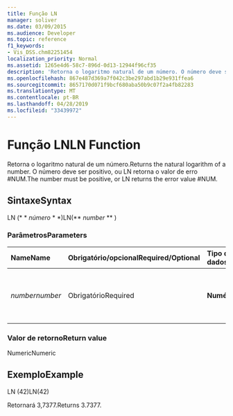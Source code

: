 ```yaml
---
title: Função LN
manager: soliver
ms.date: 03/09/2015
ms.audience: Developer
ms.topic: reference
f1_keywords:
- Vis_DSS.chm82251454
localization_priority: Normal
ms.assetid: 1265e4d6-58c7-896d-0d13-12944f96cf35
description: 'Retorna o logaritmo natural de um número. O número deve ser positivo, ou LN retorna o valor de erro #NUM.'
ms.openlocfilehash: 867e487d369a7f042c3be297abd1b29e931ffea6
ms.sourcegitcommit: 8657170d071f9bcf680aba50b9c07f2a4fb82283
ms.translationtype: MT
ms.contentlocale: pt-BR
ms.lasthandoff: 04/28/2019
ms.locfileid: "33439972"
---
```

# <a name="ln-function"></a><span data-ttu-id="fd22e-104">Função LN</span><span class="sxs-lookup"><span data-stu-id="fd22e-104">LN Function</span></span>

<span data-ttu-id="fd22e-105">Retorna o logaritmo natural de um número.</span><span class="sxs-lookup"><span data-stu-id="fd22e-105">Returns the natural logarithm of a number.</span></span> <span data-ttu-id="fd22e-106">O número deve ser positivo, ou LN retorna o valor de erro #NUM.</span><span class="sxs-lookup"><span data-stu-id="fd22e-106">The number must be positive, or LN returns the error value #NUM.</span></span>
  
## <a name="syntax"></a><span data-ttu-id="fd22e-107">Sintaxe</span><span class="sxs-lookup"><span data-stu-id="fd22e-107">Syntax</span></span>

<span data-ttu-id="fd22e-108">LN (\* \* *número* \* \*)</span><span class="sxs-lookup"><span data-stu-id="fd22e-108">LN(\*\* *number* \*\* )</span></span> 
  
### <a name="parameters"></a><span data-ttu-id="fd22e-109">Parâmetros</span><span class="sxs-lookup"><span data-stu-id="fd22e-109">Parameters</span></span>

|<span data-ttu-id="fd22e-110">**Name**</span><span class="sxs-lookup"><span data-stu-id="fd22e-110">**Name**</span></span>|<span data-ttu-id="fd22e-111">**Obrigatório/opcional**</span><span class="sxs-lookup"><span data-stu-id="fd22e-111">**Required/Optional**</span></span>|<span data-ttu-id="fd22e-112">**Tipo de dados**</span><span class="sxs-lookup"><span data-stu-id="fd22e-112">**Data Type**</span></span>|<span data-ttu-id="fd22e-113">**Descrição**</span><span class="sxs-lookup"><span data-stu-id="fd22e-113">**Description**</span></span>|
|:-----|:-----|:-----|:-----|
| <span data-ttu-id="fd22e-114">_number_</span><span class="sxs-lookup"><span data-stu-id="fd22e-114">_number_</span></span> <br/> |<span data-ttu-id="fd22e-115">Obrigatório</span><span class="sxs-lookup"><span data-stu-id="fd22e-115">Required</span></span>  <br/> |<span data-ttu-id="fd22e-116">**Numérica**</span><span class="sxs-lookup"><span data-stu-id="fd22e-116">**Numeric**</span></span> <br/> | <span data-ttu-id="fd22e-117">O número cujo logaritmo natural você deseja localizar.</span><span class="sxs-lookup"><span data-stu-id="fd22e-117">The number whose natural logarithm you want to find.</span></span>  <br/> |
   
### <a name="return-value"></a><span data-ttu-id="fd22e-118">Valor de retorno</span><span class="sxs-lookup"><span data-stu-id="fd22e-118">Return value</span></span>

<span data-ttu-id="fd22e-119">Numeric</span><span class="sxs-lookup"><span data-stu-id="fd22e-119">Numeric</span></span>
  
## <a name="example"></a><span data-ttu-id="fd22e-120">Exemplo</span><span class="sxs-lookup"><span data-stu-id="fd22e-120">Example</span></span>

<span data-ttu-id="fd22e-121">LN (42)</span><span class="sxs-lookup"><span data-stu-id="fd22e-121">LN(42)</span></span> 
  
<span data-ttu-id="fd22e-122">Retornará 3,7377.</span><span class="sxs-lookup"><span data-stu-id="fd22e-122">Returns 3.7377.</span></span> 
  


